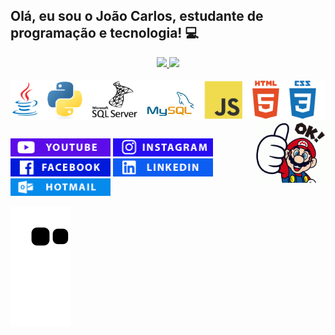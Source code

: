 ## Olá, eu sou o João Carlos, estudante de programação e tecnologia! 💻

<div align="center">
  <a href="https://github.com/JoaoCarlosLemos">
  <img height="180em" src="https://github-readme-stats.vercel.app/api?username=JoaoCarlosLemos&show_icons=true&theme=default&include_all_commits=true&count_private=true"/>
  <img height="180em" src="https://github-readme-stats.vercel.app/api/top-langs/?username=JoaoCarlosLemos&layout=compact&langs_count=7&theme=default"/>
</div>
  
<div style="display: inline_block"><br>                                                       
  <img align="center" alt="Linguagens" src="https://raw.githubusercontent.com/JoaoCarlosLemos/imagens/main/linguagens-programacao-2022.png">
  <img align="right" alt="Mario-ok" height="100"  src="https://raw.githubusercontent.com/JoaoCarlosLemos/imagens/main/mario-ok.gif">
</div>
  
  ##
 
<div> 
  <a href="https://www.youtube.com/channel/UCt-iPm95mOu14jVUh61sxrg" target="_blank"><img src="https://raw.githubusercontent.com/JoaoCarlosLemos/imagens/main/youtube-badge.png" width="160" target="_blank"></a>
  <a href="https://www.instagram.com/nervikari/" target="_blank"><img src="https://raw.githubusercontent.com/JoaoCarlosLemos/imagens/main/instagram-badge.png"  width="160" target="_blank"></a>
  <a href="https://www.facebook.com/nerv.ikari/" target="_blank"><img src="https://raw.githubusercontent.com/JoaoCarlosLemos/imagens/main/facebook-badge.png" width="160" target="_blank"></a>
  <a href="https://www.linkedin.com/in/j-c-85a926225/" target="_blank"><img src="https://raw.githubusercontent.com/JoaoCarlosLemos/imagens/main/linkedin-badge.png"  width="160" target="_blank"></a>
  <a href = "mailto:nerv_ikari@hotmail.com"><img src="https://raw.githubusercontent.com/JoaoCarlosLemos/imagens/main/hot-mail-badge.png" width="160" target="_blank"></a>
   
  
  ![Snake animation](https://github.com/rafaballerini/rafaballerini/blob/output/github-contribution-grid-snake.svg)
 
</div>
